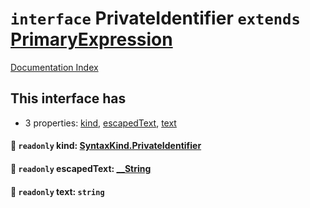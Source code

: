 # `interface` PrivateIdentifier `extends` [PrimaryExpression](../interface.PrimaryExpression/README.md)

[Documentation Index](../README.md)

## This interface has

- 3 properties:
[kind](#-readonly-kind-syntaxkindprivateidentifier),
[escapedText](#-readonly-escapedtext-__string),
[text](#-readonly-text-string)


#### 📄 `readonly` kind: [SyntaxKind.PrivateIdentifier](../enum.SyntaxKind/README.md#privateidentifier--81)



#### 📄 `readonly` escapedText: [\_\_String](../type.__String/README.md)



#### 📄 `readonly` text: `string`



